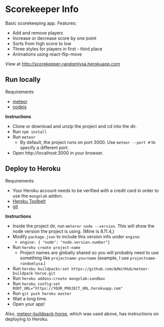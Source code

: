 # Scorekeeper Info

Basic scorekeeping app. Features:
- Add and remove players
- Increase or decrease score by one point
- Sorts from high score to low
- Three styles for players in first - third place
- Animations using react-flip-move

View at http://scorekeeper-randomlysa.herokuapp.com


## Run locally
Requirements
- [meteor](https://www.meteor.com/install)
- [nodejs](https://nodejs.org/en/)

**Instructions**
- Clone or download and unzip the project and cd into the dir.
- Run `npm install`
- Run `meteor`
	- By default, the project runs on port 3000. Use `meteor --port #` to specify a different port.
- Open http://localhost:3000 in your browser. 
	
## Deploy to Heroku	
Requirements
- Your Heroku account needs to be verified with a credit card in order to use the `mongolab` addon.
- [Heroku Toolbelt](https://devcenter.heroku.com/articles/heroku-cli) 
- [git](https://git-scm.com)

**Instructions**
- Inside the project dir, run `meteror node --version`. This will show the node version the project is using. (Mine is 8.11.4,)
- Modify `package.json` to include this version info under `engine`:
	- `engine: { "node": "node.version.number"}`
- Run `heroku create project-name`
	- Project names are globally shared so you will probably need to use something like `projectname-yourname` (example, I use `projectname-randomlysa`.)
- Run `heroku buildpacks:set https://github.com/AdmitHub/meteor-buildpack-horse.git`
- Run `heroku addons:create mongolab:sandbox`
- Run `heroku config:set ROOT_URL="https://YOUR_PROJECT_URL.herokuapp.com"`
- Run `git push heroku master`
- Wait a long time.
- Open your app!

Also, [meteor-buildpack-horse](https://github.com/AdmitHub/meteor-buildpack-horse), which was used above, has instructions on deploying to Heroku.
